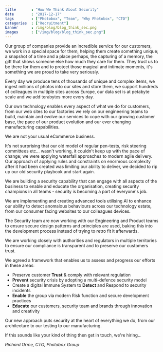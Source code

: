 ```yaml
---
title       : "How We Think About Security"
date        : "2017-12-17"
tags        : ["Photobox", "Team", "Why Photobox", "CTO"]
categories  : ["Recruitment"]
banner      : /img/blog/blog_think_sec.png
images      : ["/img/blog/blog_think_sec.png"]
---
```


Our group of companies provide an incredible service for our customers, we work in a special space for them, helping them create something unique; a snapshot of a time and a place perhaps, the capturing of a memory, the gift that shows someone else how much they care for them. They trust us to be there for them and to protect those magical and intimate moments, it's something we are proud to take very seriously.

Every day we produce tens of thousands of unique and complex items, we ingest millions of photos into our sites and store them, we support hundreds of colleagues in multiple sites across Europe, our data set is at petabyte scale and we add terabytes more every day.

Our own technology enables every aspect of what we do for customers, from our web sites to our factories we rely on our engineering teams to build, maintain and evolve our services to cope with our growing customer base, the pace of our product evolution and our ever changing manufacturing capabilities.

We are not your usual eCommerce business.

It's not surprising that our old model of regular pen-tests, risk steering committees etc... wasn't working, it couldn't keep up with the pace of change; we were applying waterfall approaches to modern agile delivery. Our approach of applying rules and constraints on enormous complexity after it had been created was limiting our ability to deliver, we decided to rip up our old security playbook and start again.

We are building a security capability that can engage with all aspects of the business to enable and educate the organisation, creating security champions in all teams - security is becoming a part of everyone's job.

We are implementing and creating advanced tools utilising AI to enhance our ability to detect anomalous behaviours across our technology estate, from our consumer facing websites to our colleagues devices.

The Security team are now working with our Engineering and Product teams to ensure secure design patterns and principles are used, baking this into the development process instead of trying to retro fit it afterwards.

We are working closely with authorities and regulators in multiple territories to ensure our compliance is transparent and to preserve our customers trust.

We agreed a framework that enables us to assess and progress our efforts in these areas:

  - Preserve customer **Trust** & comply with relevant regulation 
  - **Prevent** security crisis by adopting a multi-defence security model 
  - Create a digital Immune System to **Detect** and Respond to security incidents
  - **Enable** the group via modern Risk function and secure development practices
  - **Educate** our customers, security team and brands through innovation and creativity

Our new approach puts security at the heart of everything we do, from our architecture to our testing to our manufacturing.

If this sounds like your kind of thing then get in touch, we're hiring...

*Richard Orme, CTO, Photobox Group*
